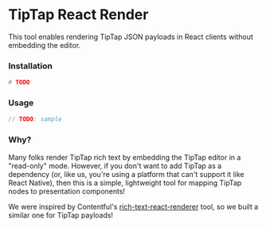# TipTap React Render

This tool enables rendering TipTap JSON payloads in React clients without embedding the editor.

### Installation
```sh
# TODO
```

### Usage
```ts
// TODO: sample
```

### Why?

Many folks render TipTap rich text by embedding the TipTap editor in a "read-only" mode. However, if you don't want to add TipTap as a dependency (or, like us, you're using a platform that can't support it like React Native), then this is a simple, lightweight tool for mapping TipTap nodes to presentation components!

We were inspired by Contentful's [rich-text-react-renderer](https://github.com/contentful/rich-text/tree/master/packages/rich-text-react-renderer) tool, so we built a similar one for TipTap payloads!
